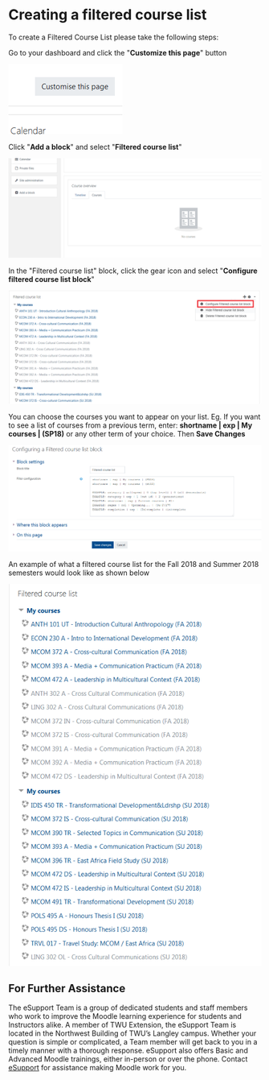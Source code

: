 # Creating a filtered course list

To create a Filtered Course List please take the following steps:

Go to your dashboard and click the "**Customize this page**" button

![](../.gitbook/assets/customize-this-page.gif)

Click "**Add a block**"  and select "**Filtered course list**"

![](../.gitbook/assets/add-block.gif)

In the "Filtered course list" block, click the gear icon and select "**Configure filtered course list block**"

![](../.gitbook/assets/configure-courselist%20%281%29.PNG)

You can choose the courses you want to appear on your list. Eg. If you want to see a list of courses from a previous term, enter: **shortname \| exp \| My courses \| \(SP18\)** or any other term of your choice. Then **Save Changes**

![](../.gitbook/assets/block-settings.gif)

An example of what a filtered course list for the Fall 2018 and Summer 2018 semesters would look like as shown below

![Filtered course list for FA 2018 &amp; SP18 semesters](../.gitbook/assets/filtered-course-list-example.PNG)

## For Further Assistance

The eSupport Team is a group of dedicated students and staff members who work to improve the Moodle learning experience for students and Instructors alike. A member of TWU Extension, the eSupport Team is located in the Northwest Building of TWU’s Langley campus. Whether your question is simple or complicated, a Team member will get back to you in a timely manner with a thorough response. eSupport also offers Basic and Advanced Moodle trainings, either in-person or over the phone. Contact [eSupport](https://trinitywestern.teamdynamix.com/TDClient/Requests/ServiceDet?ID=16141) for assistance making Moodle work for you.

